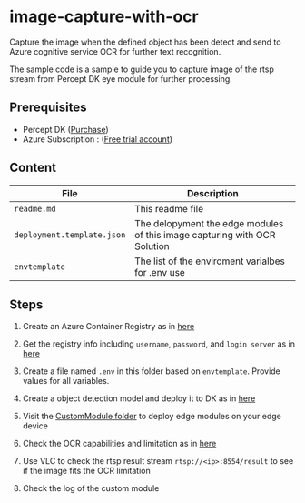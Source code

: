 # image-capture-with-ocr
Capture the image when the defined object has been detect and send to Azure cognitive service OCR for further text recognition.

The sample code is a sample to guide you to capture image of the rtsp stream from Percept DK eye module for further processing.

## Prerequisites
- Percept DK ([Purchase](https://www.microsoft.com/en-us/store/build/azure-percept/8v2qxmzbz9vc))
- Azure Subscription : ([Free trial account](https://azure.microsoft.com/en-us/free/))

## Content

| File             | Description                                                   |
|-------------------------|---------------------------------------------------------------|
| `readme.md`             | This readme file                                              |
| `deployment.template.json`    | The delopyment the edge modules of this image capturing with OCR Solution |
| `envtemplate`    | The list of the enviroment varialbes for .env use |


## Steps
1. Create an Azure Container Registry as in [here](https://docs.microsoft.com/en-us/azure/container-registry/container-registry-get-started-portal)
2. Get the registry info including `username`, `password`, and `login server` as in [here](https://docs.microsoft.com/en-us/azure/container-registry/container-registry-tutorial-prepare-registry#enable-admin-account)
3. Create a file named `.env` in this folder based on `envtemplate`. Provide values for all variables.
4. Create a object detection model and deploy it to DK as in [here](https://docs.microsoft.com/en-us/azure/azure-percept/tutorial-nocode-vision)
   
5. Visit the [CustomModule folder](https://github.com/leannhuang/image-capture-with-ocr/tree/main/modules/CustomModule) to deploy edge modules on your edge device
6. Check the OCR capabilities and limitation as in [here](https://docs.microsoft.com/zh-tw/legal/cognitive-services/computer-vision/ocr-characteristics-and-limitations?context=/azure/cognitive-services/computer-vision/context/context)

7. Use VLC to check the rtsp result stream `rtsp://<ip>:8554/result` to see if the image fits the OCR limitation
8. Check the log of the custom module 
   
   
